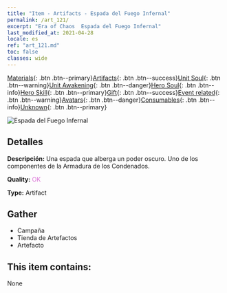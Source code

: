 ```yaml
---
title: "Item - Artifacts - Espada del Fuego Infernal"
permalink: /art_121/
excerpt: "Era of Chaos  Espada del Fuego Infernal"
last_modified_at: 2021-04-28
locale: es
ref: "art_121.md"
toc: false
classes: wide
---
```

 [Materials](/ItemsES/){: .btn .btn--primary}[Artifacts](/ItemsES/Artifacts/){: .btn .btn--success}[Unit Soul](/ItemsES/UnitSoul/){: .btn .btn--warning}[Unit Awakening](/ItemsES/UnitAwakening/){: .btn .btn--danger}[Hero Soul](/ItemsES/HeroSoul/){: .btn .btn--info}[Hero Skill](/ItemsES/HeroSkill/){: .btn .btn--primary}[Gift](/ItemsES/Gift/){: .btn .btn--success}[Event related](/ItemsES/Events/){: .btn .btn--warning}[Avatars](/ItemsES/Avatars/){: .btn .btn--danger}[Consumables](/ItemsES/Consumables/){: .btn .btn--info}[Unknown](/ItemsES/Unknown/){: .btn .btn--primary}

 ![Espada del Fuego Infernal](/images/t/artifact_40301.png)

## Detalles
 **Descripción:** Una espada que alberga un poder oscuro. Uno de los componentes de la Armadura de los Condenados.

 **Quality:** <span style="color: #DA70D6">OK</span>

 **Type:** Artifact

## Gather

*    Campaña 
*    Tienda de Artefactos 
*    Artefacto 

## This item contains:

  None

